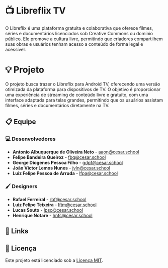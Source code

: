 # :tv: Libreflix TV



O Libreflix é uma plataforma gratuita e colaborativa que oferece filmes, séries e documentários licenciados sob Creative Commons ou domínio público. Ele promove a cultura livre, permitindo que criadores compartilhem suas obras e usuários tenham acesso a conteúdo de forma legal e acessível.

# :bulb: Projeto

O projeto busca trazer o Libreflix para Android TV, oferecendo uma versão otimizada da plataforma para dispositivos de TV. O objetivo é proporcionar uma experiência de streaming de conteúdo livre e gratuito, com uma interface adaptada para telas grandes, permitindo que os usuários assistam filmes, séries e documentários diretamente na TV.

## 📋 Equipe

###  :computer: Desenvolvedores
- **Antonio Albuquerque de Oliveira Neto** - [aaon@cesar.school](mailto:aaon@cesar.school)
- **Felipe Bandeira Queiroz** - [fbq@cesar.school](mailto:fbq@cesar.school)
- **George Diogenes Pessoa Filho** - [gdpf@cesar.school](mailto:gdpf@cesar.school)
- **João Victor Lemos Nunes** - [jvln@cesar.school](mailto:jvln@cesar.school)
- **Luiz Felipe Pessoa de Arruda** - [lfpa@cesar.school](mailto:lfpa@cesar.school)

### 🖌️ Designers
- **Rafael Ferreiral** - [rbf@cesar.school](mailto:rbf@cesar.school)
- **Luiz Felipe Teixeira** - [lftm@cesar.school](mailto:lftm@cesar.school)
- **Lucas Souto** - [lpsc@cesar.school](mailto:lpsc@cesar.school)
- **Henrique Notare** - [hnfc@cesar.school](mailto:hnfc@cesar.school)
## :link: Links


## 📜 Licença

Este projeto está licenciado sob a [Licença MIT](LICENSE).
